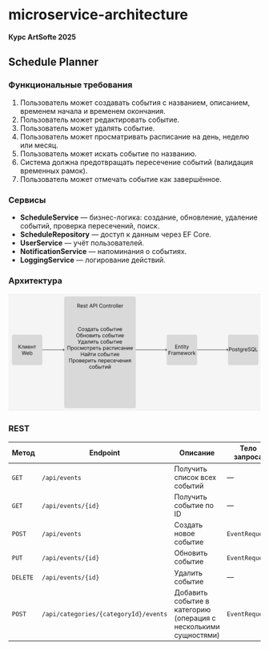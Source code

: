 # microservice-architecture

**Курс ArtSofte 2025**

## Schedule Planner

### Функциональные требования

1. Пользователь может создавать события с названием, описанием, временем начала и временем окончания.  
2. Пользователь может редактировать событие.  
3. Пользователь может удалять событие.  
4. Пользователь может просматривать расписание на день, неделю или месяц.  
5. Пользователь может искать событие по названию.  
6. Система должна предотвращать пересечение событий (валидация временных рамок).  
7. Пользователь может отмечать событие как завершённое.

### Сервисы

- **ScheduleService** — бизнес-логика: создание, обновление, удаление событий, проверка пересечений, поиск.  
- **ScheduleRepository** — доступ к данным через EF Core.  
- **UserService** — учёт пользователей.  
- **NotificationService** — напоминания о событиях.  
- **LoggingService** — логирование действий.

### Архитектура

![Архитектура микросервисов](https://github.com/Suppyour/microservice-architecture/blob/main/diagramm.png?raw=true)

### REST

| Метод    | Endpoint                              | Описание                                                         | Тело запроса   | Ответ                 |
| -------- | ------------------------------------- | ---------------------------------------------------------------- | -------------- | --------------------- |
| `GET`    | `/api/events`                         | Получить список всех событий                                     | —              | `List<EventResponse>` |
| `GET`    | `/api/events/{id}`                    | Получить событие по ID                                           | —              | `EventResponse`       |
| `POST`   | `/api/events`                         | Создать новое событие                                            | `EventRequest` | `EventResponse`       |
| `PUT`    | `/api/events/{id}`                    | Обновить событие                                                 | `EventRequest` | `EventResponse`       |
| `DELETE` | `/api/events/{id}`                    | Удалить событие                                                  | —              | `204 No Content`      |
| `POST`   | `/api/categories/{categoryId}/events` | Добавить событие в категорию (операция с несколькими сущностями) | `EventRequest` | `EventResponse`       |



